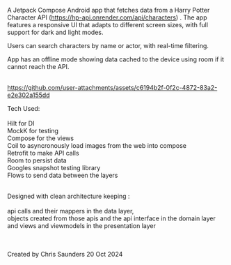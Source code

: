 A Jetpack Compose Android app that fetches data from a Harry Potter Character API (https://hp-api.onrender.com/api/characters) . The app features a responsive UI that adapts to different screen sizes, with full support for dark and light modes.  <br />
 
Users can search characters by name or actor, with real-time filtering.  <br />

App has an offline mode showing data cached to the device using room if it cannot reach the API. <br />
 <br />


https://github.com/user-attachments/assets/c6194b2f-0f2c-4872-83a2-e2e302a155dd





Tech Used:<br />
<br />
Hilt for DI<br />
MockK for testing<br />
Compose for the views<br />
Coil to asyncronously load images from the web into compose<br />
Retrofit to make API calls<br />
Room to persist data<br />
Googles snapshot testing library<br />
Flows to send data between the layers<br />
<br />

Designed with clean architecture keeping :<br />
<br />
api calls and their mappers in the data layer, <br />
objects created from those apis and the api interface in the domain layer <br />
and views and viewmodels in the presentation layer<br />
<br />
<br />

Created by Chris Saunders 20 Oct 2024
